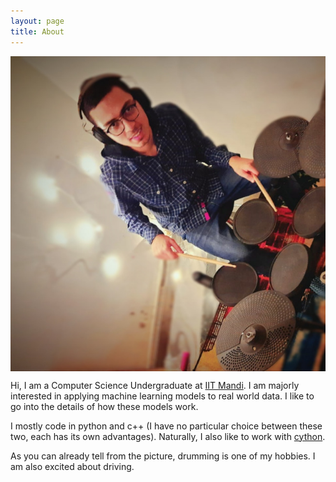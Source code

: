 ```yaml
---
layout: page
title: About
---
```


<img align = "middle" src = "/assets/pp.jpg">

Hi, I am a Computer Science Undergraduate at [IIT Mandi](https://www.iitmandi.ac.in/).
I am majorly interested in applying machine learning models
to real world data. I like to go into the details of how these
models work. 


I mostly code in python and c++ (I have no particular 
choice between these two, each has its own advantages). Naturally, I
also like to work with [cython](https://cython.org/).


As you can already tell from the picture, drumming is one of my hobbies.
I am also excited about driving.
